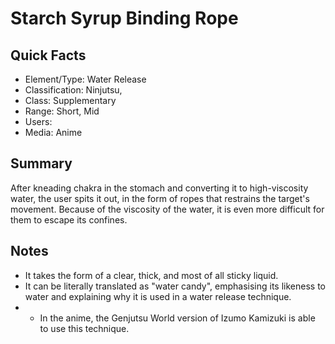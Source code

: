 # Starch Syrup Binding Rope

## Quick Facts
- Element/Type: Water Release
- Classification: Ninjutsu,
- Class: Supplementary
- Range: Short, Mid
- Users: <!--Do not add Izumo Kamizuki as a user of this technique, since this technique was used by his "Genjutsu World" counterpart-->
- Media: Anime

## Summary
After kneading chakra in the stomach and converting it to high-viscosity water, the user spits it out, in the form of ropes that restrains the target's movement. Because of the viscosity of the water, it is even more difficult for them to escape its confines.

## Notes
- It takes the form of a clear, thick, and most of all sticky liquid.
- It can be literally translated as "water candy", emphasising its likeness to water and explaining why it is used in a water release technique.
- * In the anime, the Genjutsu World version of Izumo Kamizuki is able to use this technique.
